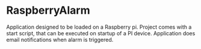 # RaspberryAlarm
Application designed to be loaded on a Raspberry pi.  Project comes with a start script, that can be executed on startup of a PI device.  Application does email notifications when alarm is triggered.



